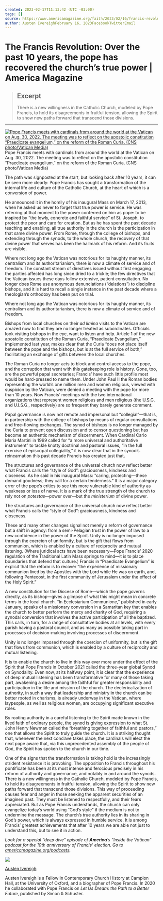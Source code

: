 ```yaml
---
created: 2023-02-17T11:13:42 (UTC -03:00)
tags: []
source: https://www.americamagazine.org/faith/2023/02/16/francis-revolution-decade-244685?utm_source=piano&utm_medium=email&utm_campaign=29356&pnespid=r_R1ATtAZKUYxfSe9zrsHMOSshvxW5d0KuPnnvEz9xNmCWoBu8wPsyL8xqpxsBj8j8zdoD.L
author: Austen IvereighFebruary 16, 2023FacebookTwitterEmail
---
```


# The Francis Revolution: Over the past 10 years, the pope has recovered the church’s true power | America Magazine

> ## Excerpt
> There is a new willingness in the Catholic Church, modeled by Pope Francis, to hold its disagreements in fruitful tension, allowing the Spirit to show new paths forward that transcend those divisions.

---
[![Pope Francis meets with cardinals from around the world at the Vatican on Aug. 30, 2022. The meeting was to reflect on the apostolic constitution “Praedicate evangelium,” on the reform of the Roman Curia. (CNS photo/Vatican Media)](https://www.americamagazine.org/sites/default/files/styles/article_image_750_x_503_/public/main_image/2023/02/08/20220830T0730-POPE-CARDINALS-1747372.JPG.JPG?itok=sKcHg7_D "Pope Francis meets with cardinals from around the world at the Vatican on Aug. 30, 2022. The meeting was to reflect on the apostolic constitution “Praedicate evangelium,” on the reform of the Roman Curia. (CNS photo/Vatican Media)")](https://www.americamagazine.org/sites/default/files/main_image/2023/02/08/20220830T0730-POPE-CARDINALS-1747372.JPG.JPG)Pope Francis meets with cardinals from around the world at the Vatican on Aug. 30, 2022. The meeting was to reflect on the apostolic constitution “Praedicate evangelium,” on the reform of the Roman Curia. (CNS photo/Vatican Media)

The path was signposted at the start, but looking back after 10 years, it can be seen more clearly: Pope Francis has sought a transformation of the internal life and culture of the Catholic Church, at the heart of which is a conversion of power.

He announced it in the homily of his inaugural Mass on March 17, 2013, when he asked us never to forget that true power is service. He was referring at that moment to the power conferred on him as pope: to be inspired by “the lowly, concrete and faithful service” of St. Joseph, to protect the poor and care for creation. But as he has spent the past decade teaching and enabling, all true authority in the church is the participation in that same divine power. From Rome, through the college of bishops, and extending through the synods, to the whole church, the recovery of that divine power that serves has been the hallmark of his reform. And its fruits are visible.

Where not long ago the Vatican was notorious for its haughty manner, its centralism and its authoritarianism, there is now a climate of service and of freedom. The constant stream of directives issued without first engaging the parties affected has long since dried to a trickle; the few directives that the Vatican issues these days follow extensive, patient consultation. No longer does Rome use anonymous denunciations (“delations”) to discipline bishops, and it is hard to recall a single instance in the past decade where a theologian’s orthodoxy has been put on trial.

Where not long ago the Vatican was notorious for its haughty manner, its centralism and its authoritarianism, there is now a climate of service and of freedom.

Bishops from local churches on their *ad limina* visits to the Vatican are amazed now to find they are no longer treated as subordinates. Officials look visiting bishops in the eye, want to listen and help. Article 1 of the new apostolic constitution of the Roman Curia, “Praedicate Evangelium,” implemented last year, makes clear that the Curia “does not place itself between the pope and the bishops, but is at the full service of both,” facilitating an exchange of gifts between the local churches.

The Roman Curia no longer acts to block and control access to the pope, and the corruption that went with this gatekeeping role is history. Gone, too, are the powerful papal secretaries; Francis’ have such little profile most would be hard-pressed to name them. Under John Paul II the Roman bodies representing the world’s one million men and women religious, viewed with suspicion by the Vatican, were denied a meeting with the pope for more than 10 years. Now Francis’ meetings with the two international organizations that represent women religious and men religious (the U.S.G. and U.I.S.G., respectively) are so frequent they barely generate comment.

Papal governance is now not remote and impersonal but “collegial”—that is, in partnership with the college of bishops by means of regular consultations and free-flowing exchanges. The synod of bishops is no longer managed by the Curia to prevent open discussion and to censor questioning but has become an authentic mechanism of discernment. When Cardinal Carlo Maria Martini in 1999 called for “a more universal and authoritative instrument” to tackle knotty doctrinal and pastoral issues, “in the full exercise of episcopal collegiality,” it is now clear that in the synod’s reincarnation this past decade Francis has created just that.

The structures and governance of the universal church now reflect better what Francis calls the “style of God”: graciousness, kindness and closeness. As he said in his inaugural Mass: “caring, protecting—these demand goodness; they call for a certain tenderness.” It is a major category error of the pope’s critics to see this more vulnerable kind of authority as weakness or loss of nerve. It is a mark of the true strength of the church to rely not on *potestas*—power over—but the *ministerium* of divine power.

The structures and governance of the universal church now reflect better what Francis calls the “style of God”: graciousness, kindness and closeness.

These and many other changes signal not merely a reform of governance but a shift in agency: from a semi-Pelagian trust in the power of law to a new confidence in the power of the Spirit. Unity is no longer imposed through the coercion of uniformity, but is the gift that flows from communion, which is enabled by a culture of reciprocity and mutual listening. (Where juridical acts have been necessary—Pope Francis’ 2020 regulation of the Traditional Latin Mass springs to mind—it is to place boundaries that defend that culture.) Francis in “Praedicate Evangelium” is explicit that the reform is to recover “the experience of missionary communion lived by the Apostles with the Lord while He was on earth, and, following Pentecost, in the first community of Jerusalem under the effect of the Holy Spirit.”

A new constitution for the Diocese of Rome—which the pope governs directly, as its bishop—gives a glimpse of what this might mean in concrete terms in the local church. “In Ecclesiarium Communione,” published in early January, speaks of a missionary conversion in a Samaritan key that enables the church to better perform the mercy and charity of God, requiring a synodal conversion that involves the active participation of all the baptized. This calls, in turn, for a range of consultative bodies at all levels, with every parish having a pastoral council, and as many as possible taking part in processes of decision-making involving processes of discernment.

Unity is no longer imposed through the coercion of uniformity, but is the gift that flows from communion, which is enabled by a culture of reciprocity and mutual listening.

It is to enable the church to live in this way ever more under the effect of the Spirit that Pope Francis in October 2021 called the three-year global Synod on Synodality. Even now, at its halfway point, it is clear that the experience of deep mutual listening has been transformative for many of those taking part, awakening a desire among the faithful for greater responsibility and participation in the life and mission of the church. The declericalization of authority, in such a way that leadership and ministry in the church can be better rooted in charisms, is already underway in the Vatican, where laypeople, as well as religious women, are occupying significant executive roles.

By rooting authority in a careful listening to the Spirit made known in the lived faith of ordinary people, the synod is giving expression to what St. John Henry Newman called the “breathing together of faithful and pastors,” one that allows the Spirit to truly guide the church. It is a striking thought that, whenever the next conclave takes place, the cardinals will elect the next pope aware that, via this unprecedented assembly of the people of God, the Spirit has spoken to the church in our time.

One of the signs that the transformation is taking hold is the increasingly strident resistance it is provoking. The opposition to Francis throughout his pontificate has been at its most intense and ferocious precisely in his reform of authority and governance, and notably in and around the synods. There is a new willingness in the Catholic Church, modeled by Pope Francis, to hold its disagreements in fruitful tension, allowing the Spirit to show new paths forward that transcend those divisions. This way of proceeding causes fear and anger in those seeking the apparent securities of an imagined past. They must be listened to respectfully, and their fears appreciated. But as Pope Francis understands, the church can only evangelize today’s world using “God’s style” if the medium is not to undermine the message. The church’s true authority lies in its sharing in God’s power, which is always expressed in humble service. It is among Francis’ greatest achievements that after 10 years we are able not just to understand this, but to see it in action.

*Look for a special “deep dive” episode of **America**’s “Inside the Vatican” podcast for the 10th anniversary of Francis’ election. Go to [americamagazine.org/podcasts](https://www.americamagazine.org/podcasts).*

![](https://www.americamagazine.org/sites/default/files/styles/medium/public/profile_photo/austen%20updated%20headshot.jpg?itok=j3BMzGtE)

[Austen Ivereigh](https://www.americamagazine.org/voices/austen-ivereigh)

Austen Ivereigh is a Fellow in Contemporary Church History at Campion Hall, at the University of Oxford, and a biographer of Pope Francis. In 2020 he collaborated with Pope Francis on *Let Us Dream: the Path to a Better Future*, published by Simon & Schuster.
